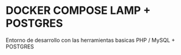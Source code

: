 # DOCKER COMPOSE LAMP + POSTGRES


Entorno de desarrollo con las herramientas basicas PHP / MySQL + POSTGRES
